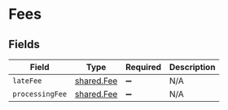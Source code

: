 # Fees


## Fields

| Field                                           | Type                                            | Required                                        | Description                                     |
| ----------------------------------------------- | ----------------------------------------------- | ----------------------------------------------- | ----------------------------------------------- |
| `lateFee`                                       | [shared.Fee](../../../sdk/models/shared/fee.md) | :heavy_minus_sign:                              | N/A                                             |
| `processingFee`                                 | [shared.Fee](../../../sdk/models/shared/fee.md) | :heavy_minus_sign:                              | N/A                                             |